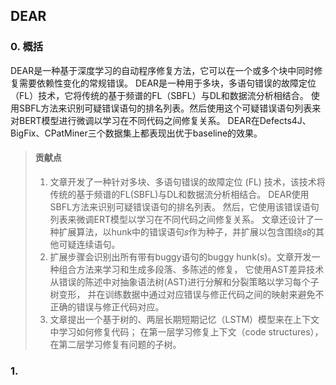## DEAR


### 0. 概括

DEAR是一种基于深度学习的自动程序修复方法，它可以在一个或多个块中同时修复需要依赖性变化的常规错误。
DEAR是一种用于多块，多语句错误的故障定位（FL）技术，它将传统的基于频谱的FL（SBFL）与DL和数据流分析相结合。
使用SBFL方法来识别可疑错误语句的排名列表。然后使用这个可疑错误语句列表来对BERT模型进行微调以学习在不同代码之间修复关系。
DEAR在Defects4J、BigFix、CPatMiner三个数据集上都表现出优于baseline的效果。

> #### 贡献点
> 
> 1. 文章开发了一种针对多块、多语句错误的故障定位 (FL) 技术，该技术将传统的基于频谱的FL(SBFL)与DL和数据流分析相结合。 
DEAR使用SBFL方法来识别可疑错误语句的排名列表。 然后，它使用该错误语句列表来微调ERT模型以学习在不同代码之间修复关系。 
文章还设计了一种扩展算法，以hunk中的错误语句𝑠作为种子，并扩展以包含围绕𝑠的其他可疑连续语句。
> 2. 扩展步骤会识别出所有带有buggy语句的buggy hunk(s)。文章开发一种组合方法来学习和生成多段落、多陈述的修复，
它使用AST差异技术从错误的陈述中对抽象语法树(AST)进行分解和分裂策略以学习每个子树变形，
并在训练数据中通过对应错误与修正代码之间的映射来避免不正确的错误与修正代码对应。
> 3. 文章提出一个基于树的、两层长期短期记忆（LSTM）模型来在上下文中学习如何修复代码；
在第一层学习修复上下文（code structures），在第二层学习修复有问题的子树。



### 1. 
